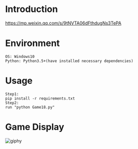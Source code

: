 # Introduction
https://mp.weixin.qq.com/s/9tNVTA06dFthdugNs3TePA

# Environment
```
OS: Windows10
Python: Python3.5+(have installed necessary dependencies)
```

# Usage
```
Step1:
pip install -r requirements.txt
Step2:
run "python Game18.py"
```

# Game Display
![giphy](demonstration/running.gif)
